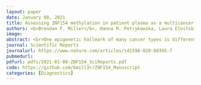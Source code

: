 ```yaml
---
layout: paper
date: January 08, 2021
title: Assessing ZNF154 methylation in patient plasma as a multicancer marker in liquid biopsies from colon, liver, ovarian and pancreatic cancer patients
authors: <b>Brendan F. Miller</b>, Hanna M. Petrykowska, Laura Elnitski
image:
abstract: <br>One epigenetic hallmark of many cancer types is differential DNA methylation occurring at multiple loci compared to normal tissue. Detection and assessment of the methylation state at a specific locus could be an effective cancer diagnostic. We assessed the effectiveness of hypermethylation at the CpG island of ZNF154, a previously reported multi-cancer specific signature for use in a blood-based cancer detection assay. To predict its effectiveness, we compared methylation levels of 3698 primary tumors encompassing 11 solid cancers, 724 controls, 2711 peripheral blood cell samples, and 350 noncancer disease tissues from publicly available methylation array datasets. We performed a single-molecule high-resolution DNA melt analysis on 71 plasma samples from cancer patients and 20 noncancer individuals to assess ZNF154 methylation as a candidate diagnostic metric in liquid biopsy and compared results to KRAS mutation frequency in the case of pancreatic carcinoma. We documented ZNF154 hypermethylation in early stage tumors, which did not increase in most noncancer disease or with respect to age or sex in peripheral blood cells, suggesting it is a promising target in liquid biopsy. ZNF154 cfDNA methylation discriminated cases from healthy donor plasma samples in minimal plasma volumes and outperformed KRAS mutation frequency in pancreatic cancer.
journal: Scientific Reports
journalurl: https://www.nature.com/articles/s41598-020-80345-7
pubmedurl:
pdfurl: pdfs/2021-01-08-ZNF154_SciReports.pdf
code: https://github.com/bmill3r/ZNF154_Manuscript
categories: [Diagnostics]
---
```

